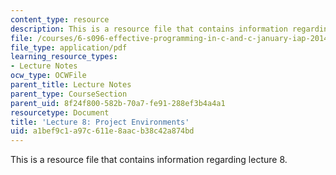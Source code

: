 ```yaml
---
content_type: resource
description: This is a resource file that contains information regarding lecture 8.
file: /courses/6-s096-effective-programming-in-c-and-c-january-iap-2014/a1bef9c1a97c611e8aacb38c42a874bd_MIT6_S096IAP14_Lecture8.pdf
file_type: application/pdf
learning_resource_types:
- Lecture Notes
ocw_type: OCWFile
parent_title: Lecture Notes
parent_type: CourseSection
parent_uid: 8f24f800-582b-70a7-fe91-288ef3b4a4a1
resourcetype: Document
title: 'Lecture 8: Project Environments'
uid: a1bef9c1-a97c-611e-8aac-b38c42a874bd
---
```

This is a resource file that contains information regarding lecture 8.

